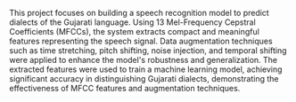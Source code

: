 This project focuses on building a speech recognition model to predict dialects of the Gujarati language. Using 13 Mel-Frequency Cepstral Coefficients (MFCCs), the system extracts compact and meaningful features representing the speech signal. Data augmentation techniques such as time stretching, pitch shifting, noise injection, and temporal shifting were applied to enhance the model's robustness and generalization. The extracted features were used to train a machine learning model, achieving significant accuracy in distinguishing Gujarati dialects, demonstrating the effectiveness of MFCC features and augmentation techniques.
